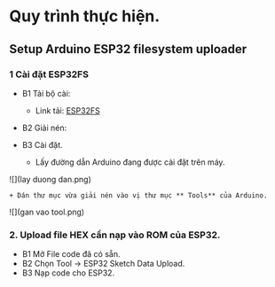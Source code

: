 # Quy trình thực hiện.

## Setup Arduino ESP32 filesystem uploader

### 1 Cài đặt ESP32FS

- B1 Tải bộ cài:
	+ Link tải: [ESP32FS]()
	
- B2 Giải nén:

- B3 Cài đặt.
	+ Lấy đường dẫn Arduino đang được cài đặt trên máy.
	
![](lay duong dan.png)

	+ Dán thư mục vừa giải nén vào vị thư mục ** Tools** của Arduino.
	
![](gan vao tool.png)
	
### 2. Upload file HEX cần nạp vào ROM của ESP32.
- B1 Mở File code đã có sẵn.
- B2 Chọn Tool -> ESP32 Sketch Data Upload.
- B3 Nạp code cho ESP32.





	